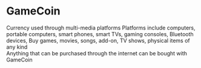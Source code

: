 # GameCoin
Currency used through multi-media platforms 
Platforms include computers, portable computers, smart phones, smart TVs, gaming consoles, Bluetooth devices, 
Buy games, movies, songs, add-on, TV shows, physical items of any kind\
Anything that can be purchased through the internet can be bought with GameCoin

